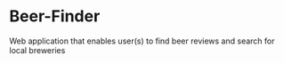 # Beer-Finder
Web application that enables user(s) to find beer reviews and search for local breweries
